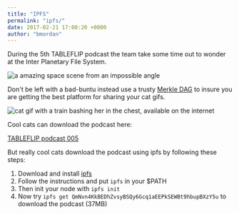 ```yaml
---
title: "IPFS"
permalink: "ipfs/"
date: 2017-02-21 17:00:20 +0000
author: "bmordan"
---
```

During the 5th TABLEFLIP podcast the team take some time out to wonder at the Inter Planetary File System.

![a amazing space scene from an impossible angle](http://open-stand.org/wp-content/uploads/2015/08/08-19-15-Open-Standards-Opportunities-Vint-Cerf-on-Interplanetary-Protocols-for-Space-Communications-e1440009104565.jpg)

Don't be left with a bad-buntu instead use a trusty [Merkle DAG](https://en.wikipedia.org/wiki/InterPlanetary_File_System#Merkle_data_format) to insure you are getting the best platform for sharing your cat gifs.

![cat gif with a train bashing her in the chest, available on the internet](http://www.catgifpage.com/gifs/311.gif)

Cool cats can download the podcast here:

[TABLEFLIP podcast 005](https://ucarecdn.com/c36a5655-2330-4374-8444-b2f65bc7410c/TABLEFLIP_podcast_005.m4a)

But really cool cats download the podcast using ipfs by following these steps:

1) Download and install [ipfs](https://ipfs.io/docs/install/)
2) Follow the instructions and put `ipfs` in your $PATH
3) Then init your node with `ipfs init`
3) Now try `ipfs get QmNvn4KkBEDhZvsyBSQy6Gcq1aEEPkSEWBt9hbupBXzY5u` to download the podcast (37MB)
